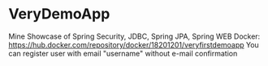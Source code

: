 # VeryDemoApp
Mine Showcase of Spring Security, JDBC, Spring JPA, Spring WEB
Docker: https://hub.docker.com/repository/docker/18201201/veryfirstdemoapp
You can register user with email "username" without e-mail confirmation
